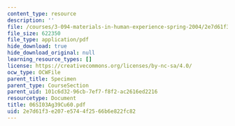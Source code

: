```yaml
---
content_type: resource
description: ''
file: /courses/3-094-materials-in-human-experience-spring-2004/2e7d61f3e207e5744f2566b6e822fc82_06SI03Ag39Cu60.pdf
file_size: 622350
file_type: application/pdf
hide_download: true
hide_download_original: null
learning_resource_types: []
license: https://creativecommons.org/licenses/by-nc-sa/4.0/
ocw_type: OCWFile
parent_title: Specimen
parent_type: CourseSection
parent_uid: 101c6d32-96cb-7ef7-f8f2-ac2616ed2216
resourcetype: Document
title: 06SI03Ag39Cu60.pdf
uid: 2e7d61f3-e207-e574-4f25-66b6e822fc82
---
```

